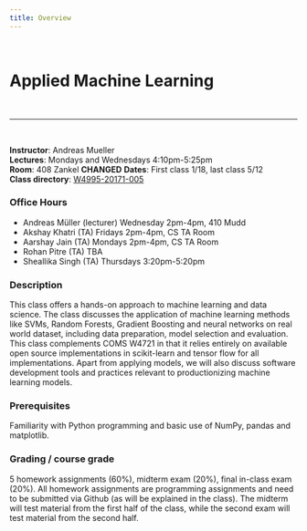 ```yaml
---
title: Overview
---
```

    
&nbsp;

# Applied Machine Learning
&nbsp;  
 
-----
  
&nbsp;

**Instructor**: Andreas Mueller  
**Lectures**: Mondays and Wednesdays 4:10pm-5:25pm  
**Room**: 408 Zankel **CHANGED**
**Dates**: First class 1/18, last class 5/12  
**Class directory**: [W4995-20171-005](http://www.columbia.edu/cu/bulletin/uwb/subj/COMS/W4995-20171-005/)

### Office Hours
* Andreas Müller (lecturer) Wednesday 2pm-4pm, 410 Mudd
* Akshay Khatri (TA) Fridays 2pm-4pm, CS TA Room
* Aarshay Jain (TA) Mondays 2pm-4pm, CS TA Room
* Rohan Pitre (TA) TBA
* Sheallika Singh (TA) Thursdays 3:20pm-5:20pm

### Description
This class offers a hands-on approach to machine learning and data science. The
class discusses the application of machine learning methods like SVMs, Random
Forests, Gradient Boosting and neural networks on real world dataset, including
data preparation, model selection and evaluation. This class complements COMS
W4721 in that it relies entirely on available open source implementations in
scikit-learn and tensor flow for all implementations.  Apart from applying
models, we will also discuss software development tools and practices relevant
to productionizing machine learning models.


### Prerequisites
Familiarity with Python programming and basic use of NumPy, pandas and matplotlib.

### Grading / course grade
5 homework assignments (60%), midterm exam (20%), final in-class exam (20%).
All homework assignments are programming assignments and need to be submitted
via Github (as will be explained in the class). The midterm will test material
from the first half of the class, while the second exam will test material from
the second half.
